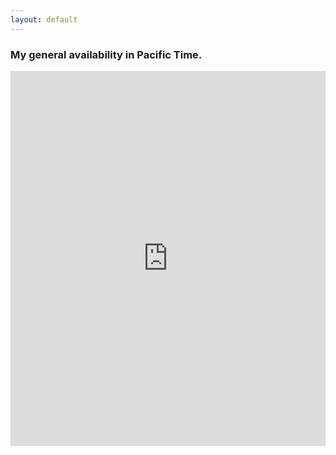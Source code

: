 ```yaml
---
layout: default
---
```

### My general availability in Pacific Time.
<iframe frameborder="0" height="600" scrolling="no" src="https://www.google.com/calendar/embed?title=Curtis%20Ullerich&amp;mode=WEEK&amp;height=600&amp;wkst=1&amp;src=ccu%40google.com&amp;color=%23113F47&amp;src=curtisullerich%40gmail.com&amp;color=%23333333&amp;src=curtullerich%40gmail.com&amp;color=%23333333&amp;ctz=America%2FLos_Angeles" style=" border-width:0 " width="100%"> </iframe>

